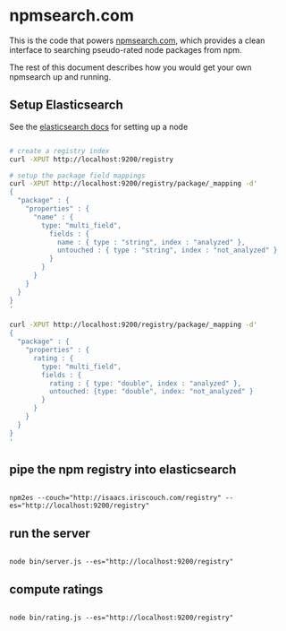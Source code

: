 # npmsearch.com

This is the code that powers [npmsearch.com](http://npmsearch.com), which provides a clean interface to searching pseudo-rated node packages from npm.

The rest of this document describes how you would get your own npmsearch up and running.

## Setup Elasticsearch

See the [elasticsearch docs](http://www.elasticsearch.org/guide/en/elasticsearch/reference/current/setup.html) for setting up a node

```bash

# create a registry index
curl -XPUT http://localhost:9200/registry

# setup the package field mappings
curl -XPUT http://localhost:9200/registry/package/_mapping -d'
{
  "package" : {
    "properties" : {
      "name" : {
        type: "multi_field",
          fields : {
            name : { type : "string", index : "analyzed" },
            untouched : { type : "string", index : "not_analyzed" }
          }
        }
      }
    }
  }
}
'

curl -XPUT http://localhost:9200/registry/package/_mapping -d'
{
  "package" : {
    "properties" : {
      rating : {
        type: "multi_field",
        fields : {
          rating : { type: "double", index : "analyzed" },
          untouched: {type: "double", index: "not_analyzed" } 
        }
      }
    }
  }
}
'

```

## pipe the npm registry into elasticsearch

```

npm2es --couch="http://isaacs.iriscouch.com/registry" --es="http://localhost:9200/registry"

```

## run the server

```

node bin/server.js --es="http://localhost:9200/registry"

```

## compute ratings

```

node bin/rating.js --es="http://localhost:9200/registry"

```